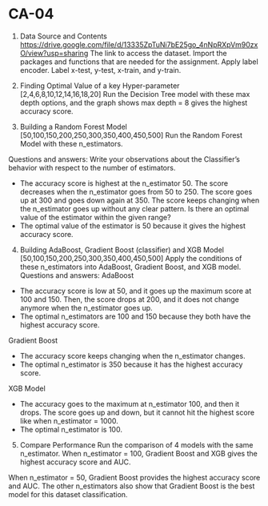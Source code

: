# CA-04
1.	Data Source and Contents
https://drive.google.com/file/d/13335ZpTuNi7bE25go_4nNpRXpVm90zxO/view?usp=sharing
The link to access the dataset.
Import the packages and functions that are needed for the assignment.
Apply label encoder.
Label x-test, y-test, x-train, and y-train.
2.	Finding Optimal Value of a key Hyper-parameter
[2,4,6,8,10,12,14,16,18,20]
Run the Decision Tree model with these max depth options, and the graph shows max depth = 8 gives the highest accuracy score.

 
3.	Building a Random Forest Model
[50,100,150,200,250,300,350,400,450,500]
Run the Random Forest Model with these n_estimators.

 
Questions and answers:
Write your observations about the Classifier’s behavior with respect to the
number of estimators.
-	The accuracy score is highest at the n_estimator 50. The score decreases when the n_estimator goes from 50 to 250. The score goes up at 300 and goes down again at 350. The score keeps changing when the n_estimator goes up without any clear pattern. 
Is there an optimal value of the estimator within the given range?
-	The optimal value of the estimator is 50 because it gives the highest accuracy score.
4.	Building AdaBoost, Gradient Boost (classifier) and XGB Model
[50,100,150,200,250,300,350,400,450,500]
Apply the conditions of these n_estimators into AdaBoost, Gradient Boost, and XGB model.
Questions and answers:
AdaBoost
 
-	The accuracy score is low at 50, and it goes up the maximum score at 100 and 150. Then, the score drops at 200, and it does not change anymore when the n_estimator goes up.
-	The optimal n_estimators are 100 and 150 because they both have the highest accuracy score. 


Gradient Boost
 
-	The accuracy score keeps changing when the n_estimator changes.
-	The optimal n_estimator is 350 because it has the highest accuracy score.


XGB Model
 
-	The accuracy goes to the maximum at n_estimator 100, and then it drops. The score goes up and down, but it cannot hit the highest score like when n_estimator = 1000.
-	The optimal n_estimator is 100.
5.	Compare Performance
Run the comparison of 4 models with the same n_estimator.
When n_estimator = 100, Gradient Boost and XGB gives the highest accuracy score and AUC.
 
When n_estimator = 50, Gradient Boost provides the highest accuracy score and AUC. The other n_estimators also show that Gradient Boost is the best model for this dataset classification.
 
